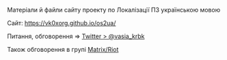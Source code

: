 Матеріали й файли сайту проекту по Локалізації ПЗ українською мовою

Сайт:
https://vk0xorg.github.io/os2ua/


Питання, обговорення => [Twitter > @vasia_krbk](https://twitter.com/vasia_krbk)

Також обговорення в групі [Matrix/Riot](https://riot.im/app/#/room/#ua-localization:matrix.org)
